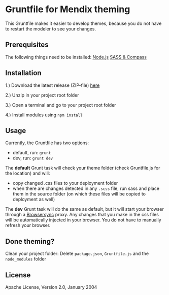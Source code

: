 # Gruntfile for Mendix theming

This Gruntfile makes it easier to develop themes, because you do not have to restart the modeler to see your changes.

## Prerequisites

The following things need to be installed:
[Node.js](https://nodejs.org/en/)
[SASS & Compass](http://thesassway.com/beginner/getting-started-with-sass-and-compass)

## Installation

1.) Download the latest release (ZIP-file) [here](https://github.com/JelteMX/ux-grunt-theming/releases)

2.) Unzip in your project root folder

3.) Open a terminal and go to your project root folder

4.) Install modules using ```npm install```

## Usage

Currently, the Gruntfile has two options:

* default, run: ```grunt```
* dev, run: ```grunt dev```

The **default** Grunt task will check your theme folder (check Gruntfile.js for the location) and will:
* copy changed .css files to your deployment folder
* when there are changes detected in any ```.scss``` file, run sass and place them in the source folder (on which these files will be copied to deployment as well)

The **dev** Grunt task will do the same as default, but it will start your browser through a [Browsersync](http://www.browsersync.io/docs/grunt/) proxy. Any changes that you make in the css files will be automatically injected in your browser. You do not have to manually refresh your browser.

## Done theming?

Clean your project folder: Delete ```package.json```, ```Gruntfile.js``` and the ```node_modules``` folder

## License

Apache License, Version 2.0, January 2004


